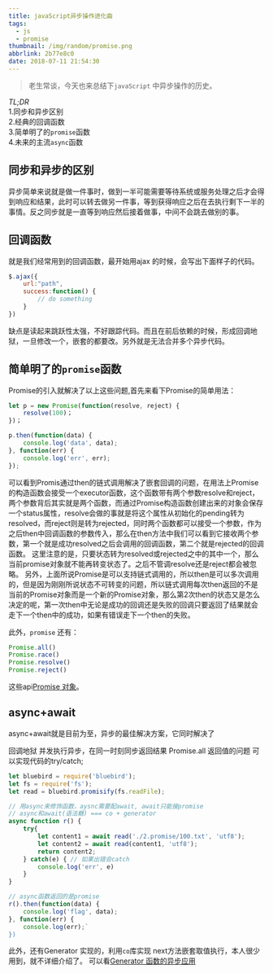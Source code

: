 ```yaml
---
title: javaScript异步操作进化曲
tags:
  - js
  - promise
thumbnail: /img/random/promise.png
abbrlink: 2b77e8c0
date: 2018-07-11 21:54:30
---
```

> 老生常谈，今天也来总结下`javaScript` 中异步操作的历史。

*TL;DR*  
1.同步和异步区别  
2.经典的回调函数    
3.简单明了的`promise`函数  
4.未来的主流`async`函数  

## 同步和异步的区别
异步简单来说就是做一件事时，做到一半可能需要等待系统或服务处理之后才会得到响应和结果，此时可以转去做另一件事，等到获得响应之后在去执行剩下一半的事情。反之同步就是一直等到响应然后接着做事，中间不会跳去做别的事。

## 回调函数
就是我们经常用到的回调函数，最开始用ajax 的时候，会写出下面样子的代码。

```javascript
$.ajax({
    url:"path",
    success:function() {
        // do something
    }
})

```

缺点是读起来跳跃性太强，不好跟踪代码。而且在前后依赖的时候，形成回调地狱，一旦修改一个，嵌套的都要改。另外就是无法合并多个异步代码。

## 简单明了的`promise`函数 
Promise的引入就解决了以上这些问题,首先来看下Promise的简单用法：

```javascript
let p = new Promise(function(resolve, reject) {
    resolve(100)；
})；

p.then(function(data) {
    console.log('data', data);
}, function(err) {
    console.log('err', err);
});

```
可以看到Promis通过then的链式调用解决了嵌套回调的问题，在用法上Promise的构造函数会接受一个executor函数，这个函数带有两个参数resolve和reject，两个参数背后其实就是两个函数，而通过Promise构造函数创建出来的对象会保存一个status属性，resolve会做的事就是将这个属性从初始化的pending转为resolved，而reject则是转为rejected，同时两个函数都可以接受一个参数，作为之后then中回调函数的参数传入，那么在then方法中我们可以看到它接收两个参数，第一个就是成功resolved之后会调用的回调函数，第二个就是rejected的回调函数。
这里注意的是，只要状态转为resolved或rejected之中的其中一个，那么当前promise对象就不能再转变状态了。之后不管调resolve还是reject都会被忽略。
另外，上面所说Promise是可以支持链式调用的，所以then是可以多次调用的，但是因为刚刚所说状态不可转变的问题，所以链式调用每次then返回的不是当前的Promise对象而是一个新的Promise对象，那么第2次then的状态又是怎么决定的呢，第一次then中无论是成功的回调还是失败的回调只要返回了结果就会走下一个then中的成功，如果有错误走下一个then的失败。

此外，`promise` 还有：
```javascript
Promise.all()
Promise.race()
Promise.resolve()
Promise.reject()
```

这些api[Promise 对象](http://es6.ruanyifeng.com/#docs/promise)。

## async+await
async+await就是目前为至，异步的最佳解决方案，它同时解决了

回调地狱
并发执行异步，在同一时刻同步返回结果 Promise.all
返回值的问题
可以实现代码的try/catch;

```javascript
let bluebird = require('bluebird');
let fs = require('fs');
let read = bluebird.promisify(fs.readFile);

// 用async来修饰函数，aysnc需要配await, await只能接promise
// async和await(语法糖) === co + generator
async function r() {
    try{
        let content1 = await read('./2.promise/100.txt', 'utf8');
        let content2 = await read(content1, 'utf8');
        return content2;
    } catch(e) { // 如果出错会catch
        console.log('err', e)
    }
}

// async函数返回的是promise
r().then(function(data) {
    console.log('flag', data);
}, function(err) {
    console.log(err);`
})

```


此外，还有Generator 实现的，利用`co`库实现 next方法嵌套取值执行，本人很少用到，就不详细介绍了。 
可以看[Generator 函数的异步应用](http://es6.ruanyifeng.com/#docs/generator-async)